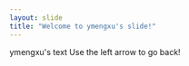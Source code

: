 ```yaml
---
layout: slide
title: "Welcome to ymengxu's slide!"
---
```

ymengxu's text
Use the left arrow to go back!